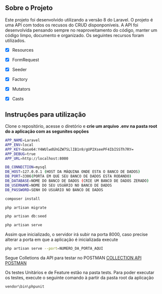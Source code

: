 ## Sobre o Projeto

Este projeto foi desenvolvido utilizando a versão 8 do Laravel.
O projeto é uma API com todos os recusos do CRUD disponponíveis. A API foi desenvolvida pensando sempre no 
reaproveitamento do código, manter um código limpo, documento e organizado.
Os seguintes recursos foram utilizados.

- [x] Resources
- [x] FormRequest
- [x] Seeder
- [x] Factory
- [x] Mutators
- [x] Casts


## Instruções para utilização

<p>Clone o repositório, acesse o diretório e <b>crie um arquivo .env na pasta root do a aplicação com as segunites opções</b>  </p>

```bash
APP_NAME=Laravel
APP_ENV=local
APP_KEY=base64:Y4WUlwdGhGZW7SLlIB1n9/gUP2XseePF4IbISSTh7RY=
APP_DEBUG=true
APP_URL=http://localhost:8000

DB_CONNECTION=mysql
DB_HOST=127.0.0.1 (HOST DA MÁQUINA ONDE ESTA O BANCO DE DADOS)
DB_PORT=3306(PORTA EM QUE SEU BANCO DE DADOS ESTA RODANDO)
DB_DATABASE=NOME DO BANCO DE DADOS (CRIE UM BANCO DE DADOS ZERADO)
DB_USERNAME=NOME DO SEU USUÁRIO NO BANCO DE DADOS
DB_PASSWORD=SENH DO USUÁRIO NO BANCO DE DADOS
```

```bash
composer install
```

```bash
php artisan migrate
```

```bash
php artisan db:seed
``` 

```bash
php artisan serve
```

Assim que inicializado, o servidor irá subir na porta 8000, caso precise alterar a porta em que a aplicação é inicializada execute
```bash
php artisan serve --port=NUMERO_DA_PORTA_AQUI
```
Segue Colletions da API para testar no POSTMAN <a href="https://www.getpostman.com/collections/cbd5464bfc055d703bc0"> COLLECTION API POSTMAN </a>

Os testes Unitários e de Feature estão na pasta tests. Para poder executar os testes, execute o seguinte comando à partir da pasta root da aplicação

```bash
vendor\bin\phpunit
```
